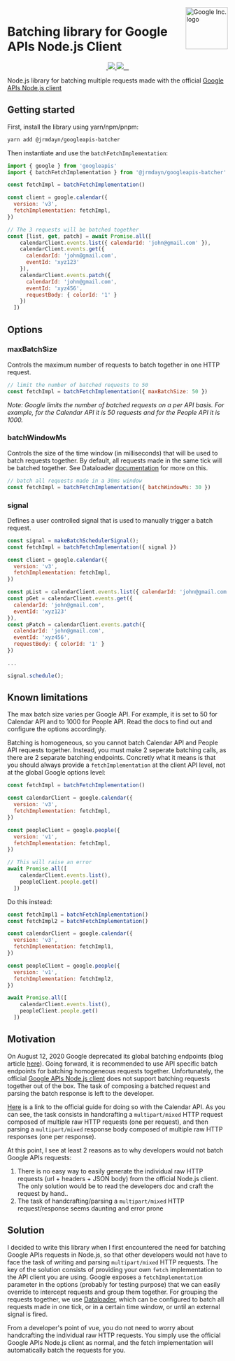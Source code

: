 <img src="https://avatars0.githubusercontent.com/u/1342004?v=3&s=96" alt="Google Inc. logo" title="Google" align="right" height="96" width="96"/>

# Batching library for Google APIs Node.js Client

<p align="center">
  <a aria-label="NPM version" href="https://www.npmjs.com/package/@jrmdayn/googleapis-batcher">
    <img alt="" src="https://img.shields.io/npm/v/@jrmdayn/googleapis-batcher">
  </a>
  <a aria-label="NPM size" href="https://www.npmjs.com/package/@jrmdayn/googleapis-batcher">
    <img src="https://img.shields.io/bundlephobia/minzip/@jrmdayn/googleapis-batcher">
  </a>
  <a aria-label="NPM downloads" href="https://www.npmjs.com/package/@jrmdayn/googleapis-batcher">
    <img src="https://img.shields.io/npm/dw/@jrmdayn/googleapis-batcher">
  </a>
  <a aria-label="License" href="https://www.npmjs.com/package/@jrmdayn/googleapis-batcher">
    <img alt="" src="https://img.shields.io/npm/l/@jrmdayn/googleapis-batcher">
  </a>
  <a aria-label="PRs Welcome" href="https://github.com/jrmdayn/googleapis-batcher/compare">
    <img alt="" src="https://img.shields.io/badge/PRs-welcome-brightgreen.svg">
  </a>
  <a aria-label="Snyk" href="https://snyk.io/test/github/jrmdayn/googleapis-batcher">
    <img alt="" src="https://snyk.io/test/github/jrmdayn/googleapis-batcher/badge.svg">
  </a>
</p>


Node.js library for batching multiple requests made with the official [Google APIs Node.js client](https://github.com/googleapis/google-api-nodejs-client)

## Getting started

First, install the library using yarn/npm/pnpm:
```bash
yarn add @jrmdayn/googleapis-batcher
```

Then instantiate and use the `batchFetchImplementation`:

```js
import { google } from 'googleapis'
import { batchFetchImplementation } from '@jrmdayn/googleapis-batcher'

const fetchImpl = batchFetchImplementation()

const client = google.calendar({
  version: 'v3',
  fetchImplementation: fetchImpl,
})

// The 3 requests will be batched together
const [list, get, patch] = await Promise.all([
    calendarClient.events.list({ calendarId: 'john@gmail.com' }),
    calendarClient.events.get({
      calendarId: 'john@gmail.com',
      eventId: 'xyz123'
    }),
    calendarClient.events.patch({
      calendarId: 'john@gmail.com',
      eventId: 'xyz456',
      requestBody: { colorId: '1' }
    })
  ])

```

## Options

### maxBatchSize
Controls the maximum number of requests to batch together in one HTTP request.

```js
// limit the number of batched requests to 50
const fetchImpl = batchFetchImplementation({ maxBatchSize: 50 })
```

_Note: Google limits the number of batched requests on a per API basis. For example, for the Calendar API it is 50 requests and for the People API it is 1000._

### batchWindowMs
Controls the size of the time window (in milliseconds) that will be used to batch requests together. By default, all requests made in the same tick will be batched together. See Dataloader [documentation](https://github.com/graphql/dataloader/tree/main#batch-scheduling) for more on this.

```js
// batch all requests made in a 30ms window
const fetchImpl = batchFetchImplementation({ batchWindowMs: 30 })
```

### signal
Defines a user controlled signal that is used to manually trigger a batch request.

```js
const signal = makeBatchSchedulerSignal();
const fetchImpl = batchFetchImplementation({ signal })

const client = google.calendar({
  version: 'v3',
  fetchImplementation: fetchImpl,
})

const pList = calendarClient.events.list({ calendarId: 'john@gmail.com' }),
const pGet = calendarClient.events.get({
  calendarId: 'john@gmail.com',
  eventId: 'xyz123'
}),
const pPatch = calendarClient.events.patch({
  calendarId: 'john@gmail.com',
  eventId: 'xyz456',
  requestBody: { colorId: '1' }
})

...

signal.schedule();

```

## Known limitations

The max batch size varies per Google API. For example, it is set to 50 for Calendar API and to 1000 for People API. Read the docs to find out and configure the options accordingly.


Batching is homogeneous, so you cannot batch Calendar API and People API requests together. Instead, you must make 2 seperate batching calls, as there are 2 separate batching endpoints. Concretly what it means is that you should always provide a `fetchImplementation` at the client API level, not at the global Google options level:

```js
const fetchImpl = batchFetchImplementation()

const calendarClient = google.calendar({
  version: 'v3',
  fetchImplementation: fetchImpl,
})

const peopleClient = google.people({
  version: 'v1',
  fetchImplementation: fetchImpl,
})

// This will raise an error
await Promise.all([
    calendarClient.events.list(),
    peopleClient.people.get()
  ])
```

Do this instead:

```js
const fetchImpl1 = batchFetchImplementation()
const fetchImpl2 = batchFetchImplementation()

const calendarClient = google.calendar({
  version: 'v3',
  fetchImplementation: fetchImpl1,
})

const peopleClient = google.people({
  version: 'v1',
  fetchImplementation: fetchImpl2,
})

await Promise.all([
    calendarClient.events.list(),
    peopleClient.people.get()
  ])
```


## Motivation

On August 12, 2020 Google deprecated its global batching endpoints (blog article [here](https://developers.googleblog.com/2018/03/discontinuing-support-for-json-rpc-and.html)). Going forward, it is recommended to use API specific batch endpoints for batching homogeneous requests together. Unfortunately, the official [Google APIs Node.js client](https://github.com/googleapis/google-api-nodejs-client) does not support batching requests together out of the box. The task of composing a batched request and parsing the batch response is left to the developer.

[Here](https://developers.google.com/calendar/api/guides/batch) is a link to the official guide for doing so with the Calendar API. As you can see, the task consists in handcrafting a `multipart/mixed` HTTP request composed of multiple raw HTTP requests (one per request), and then parsing a `multipart/mixed` response body composed of multiple raw HTTP responses (one per response).

At this point, I see at least 2 reasons as to why developers would not batch Google APIs requests:
1. There is no easy way to easily generate the individual raw HTTP requests (url + headers + JSON body) from the official Node.js client. The only solution would be to read the developers doc and craft the request by hand..
1. The task of handcrafting/parsing a `multipart/mixed` HTTP request/response seems daunting and error prone

## Solution

I decided to write this library when I first encountered the need for batching Google APIs requests in Node.js, so that other developers would not have to face the task of writing and parsing `multipart/mixed` HTTP requests. The key of the solution consists of providing your own `fetch` implementation to the API client you are using. Google exposes a `fetchImplementation` parameter in the options (probably for testing purpose) that we can easily override to intercept requests and group them together. For grouping the requests together, we use [Dataloader](https://github.com/graphql/dataloader), which can be configured to batch all requests made in one tick, or in a certain time window, or until an external signal is fired.

From a developer's point of vue, you do not need to worry about handcrafting the individual raw HTTP requests. You simply use the official Google APIs Node.js client as normal, and the fetch implementation will automatically batch the requests for you.

